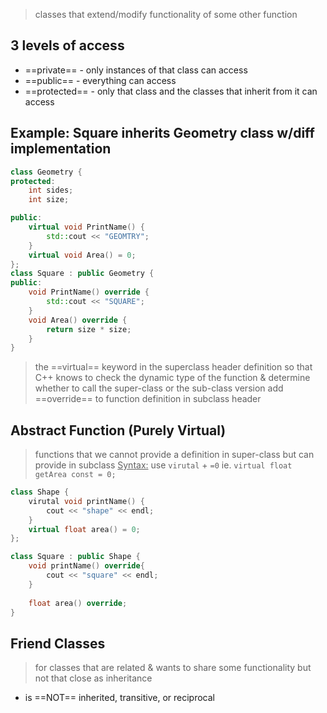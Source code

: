 >classes that extend/modify functionality of some other function

## 3 levels of access
- ==private== - only instances of that class can access
- ==public== - everything can access
- ==protected== - only that class and the classes that inherit from it can access

## Example: Square inherits Geometry class w/diff implementation

```C++
class Geometry {
protected:
	int sides;
	int size;

public:
	virtual void PrintName() {
		std::cout << "GEOMTRY";
	}
	virtual void Area() = 0;
};
class Square : public Geometry {
public:
	void PrintName() override {
		std::cout << "SQUARE";
	}
	void Area() override {
		return size * size;
	}
}

```
>the ==virtual== keyword in the superclass header definition so that C++ knows to check the dynamic type of the function & determine whether to call the super-class or the sub-class version
>	add ==override== to function definition in subclass header


## Abstract Function (Purely Virtual)
>functions that we cannot provide a definition in super-class but can provide in subclass
>	<u>Syntax:</u> use `virutal` + `=0`
>		ie. `virtual float getArea const = 0;`

```C++
class Shape {
	virutal void printName() {
		cout << "shape" << endl;
	}
	virtual float area() = 0;
};

class Square : public Shape {
	void printName() override{
		cout << "square" << endl;
	}
	
	float area() override;
}
```

## Friend Classes
>for classes that are related & wants to share some functionality but not that close as inheritance
- is ==NOT== inherited, transitive, or reciprocal